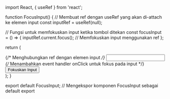 import React, { useRef } from 'react';

function FocusInput() {
  // Membuat ref dengan useRef yang akan di-attach ke elemen input
  const inputRef = useRef(null);

  // Fungsi untuk memfokuskan input ketika tombol ditekan
  const focusInput = () => {
    inputRef.current.focus(); // Memfokuskan input menggunakan ref
  };

  return (
    <div>
      {/* Menghubungkan ref dengan elemen input */}
      <input ref={inputRef} type="text" />
      {/* Menambahkan event handler onClick untuk fokus pada input */}
      <button onClick={focusInput}>Fokuskan Input</button>
    </div>
  );
}

export default FocusInput; // Mengekspor komponen FocusInput sebagai default export
